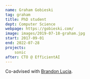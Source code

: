 ```yaml
---
name: Graham Gobieski
tag: graham
title: PhD student
dept: Computer Science
webpage: https://gobieski.com/
image: images/2019-07-18-graham.jpg
start: 2017-09-01
end: 2022-07-28
projects:
    sonic
after: CTO @ EfficientAI
---
```


Co-advised with [Brandon Lucia](https://brandonlucia.com).
